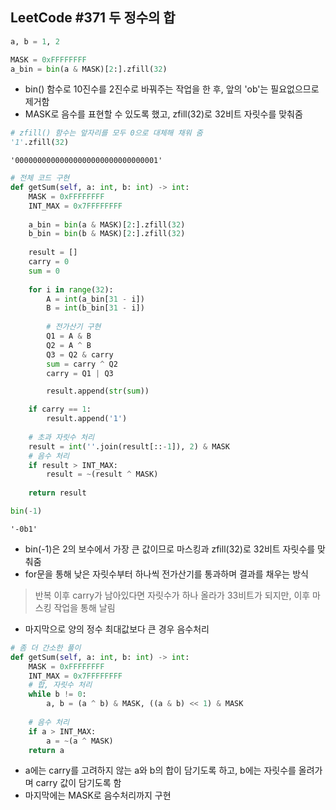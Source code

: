 ## **LeetCode #371 두 정수의 합**


```python
a, b = 1, 2
```


```python
MASK = 0xFFFFFFFF
a_bin = bin(a & MASK)[2:].zfill(32)
```

* bin() 함수로 10진수를 2진수로 바꿔주는 작업을 한 후, 앞의 'ob'는 필요없으므로 제거함   
* MASK로 음수를 표현할 수 있도록 했고, zfill(32)로 32비트 자릿수를 맞춰줌


```python
# zfill() 함수는 앞자리를 모두 0으로 대체해 채워 줌
'1'.zfill(32)
```




    '00000000000000000000000000000001'




```python
# 전체 코드 구현
def getSum(self, a: int, b: int) -> int:
    MASK = 0xFFFFFFFF
    INT_MAX = 0x7FFFFFFFF
    
    a_bin = bin(a & MASK)[2:].zfill(32)
    b_bin = bin(b & MASK)[2:].zfill(32)
    
    result = []
    carry = 0
    sum = 0
    
    for i in range(32):
        A = int(a_bin[31 - i])
        B = int(b_bin[31 - i])
        
        # 전가산기 구현
        Q1 = A & B
        Q2 = A ^ B
        Q3 = Q2 & carry
        sum = carry ^ Q2
        carry = Q1 | Q3

        result.append(str(sum))

    if carry == 1:
        result.append('1')
        
    # 초과 자릿수 처리
    result = int(''.join(result[::-1]), 2) & MASK
    # 음수 처리
    if result > INT_MAX:
        result = ~(result ^ MASK)
    
    return result
```


```python
bin(-1)
```




    '-0b1'



* bin(-1)은 2의 보수에서 가장 큰 값이므로 마스킹과 zfill(32)로 32비트 자릿수를 맞춰줌   
* for문을 통해 낮은 자릿수부터 하나씩 전가산기를 통과하며 결과를 채우는 방식   
> 반복 이후 carry가 남아있다면 자릿수가 하나 올라가 33비트가 되지만, 이후 마스킹 작업을 통해 날림   
* 마지막으로 양의 정수 최대값보다 큰 경우 음수처리


```python
# 좀 더 간소한 풀이
def getSum(self, a: int, b: int) -> int:
    MASK = 0xFFFFFFFF
    INT_MAX = 0x7FFFFFFFF
    # 합, 자릿수 처리
    while b != 0:
        a, b = (a ^ b) & MASK, ((a & b) << 1) & MASK
        
    # 음수 처리
    if a > INT_MAX:
        a = ~(a ^ MASK)
    return a
```

* a에는 carry를 고려하지 않는 a와 b의 합이 담기도록 하고, b에는 자릿수를 올려가며 carry 값이 담기도록 함   
* 마지막에는 MASK로 음수처리까지 구현

